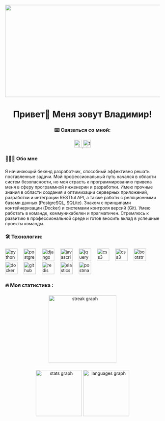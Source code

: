 <br clear="both">

<div align="center">
  <img height="300" width="600" src="https://user-images.githubusercontent.com/74038190/225813708-98b745f2-7d22-48cf-9150-083f1b00d6c9.gif"  />
</div>

###

<h1 align="center">Привет👋 Меня зовут Владимир!</h1>

###
<h3 align="center">⌨️ Связаться со мной:  </h3>
<div align="center">
  <a href="https://wa.me/79612766626" target="_blank">
    <img src="https://img.shields.io/static/v1?message=WhatsApp&logo=WhatsApp&label=&color=4ee952&logoColor=white&labelColor=&style=for-the-badge"
      height="25" alt="whatsapp logo" title="WhatsApp" />
  </a>
  <a href="https://t.me/v_kalaytanov" target="_blank">
    <img src="https://img.shields.io/static/v1?message=Telegram&logo=telegram&label=&color=2CA5E0&logoColor=white&labelColor=&style=for-the-badge"
      height="25" alt="telegram logo" title="Telegram" />
  </a>
</div>

###

<div align="center">
  
</div>

###

<h3 align="left">👨🏻‍💻  Обо мне</h3>

###

<p align="left">
   Я начинающий бекенд разработчик, способный эффективно решать поставленные задачи. Мой профессиональный путь начался в области систем безопасности, но моя страсть к     программированию привела меня в сферу программной инженерии и разработки. Имею прочные знания в области создания и оптимизации серверных приложений, разработки и интеграции   RESTful API, а также работы с реляционными базами данных (PostgreSQL, SQLite). Знаком с принципами контейнеризации (Docker) и системами контроля версий (Git). Умею работать в  команде, коммуникабелен и прагматичен. Стремлюсь к развитию в профессиональной среде и готов вносить вклад в успешные проекты команды.
</p>

###


###


###


###

<h3 align="left">🛠 Технологии:</h3>

###

<div align="left">
  <img src="https://skillicons.dev/icons?i=py" height="40" alt="python logo" title="Python" />
  <img width="12" />
  <img src="https://skillicons.dev/icons?i=postgres" height="40" alt="postgresql logo" title="PostgreSQL" />
  <img width="12" />
  <img src="https://skillicons.dev/icons?i=django" height="40" alt="django logo" title="Django" />
  <img width="12" />
  <img src="https://skillicons.dev/icons?i=javascript" height="40" alt="javascript logo" title="JS" />
  <img width="12" />
  <img src="https://skillicons.dev/icons?i=jquery" height="40" alt="jquery logo" title="jQuery" />
  <img width="12" />
  <img src="https://skillicons.dev/icons?i=html" height="40" alt="css3 logo" title="HTML" />
  <img width="12" />
  <img src="https://skillicons.dev/icons?i=css" height="40" alt="css3 logo" title="CSS" />
  <img width="12" />
  <img src="https://skillicons.dev/icons?i=bootstrap" height="40" alt="bootstrap logo" title="Bootstrap" />
  <img width="12" />
  <img src="https://skillicons.dev/icons?i=docker" height="40" alt="docker logo" title="Docker" />
  <img width="12" />
  <img src="https://skillicons.dev/icons?i=github" height="40" alt="github logo" title="Github" />
  <img width="12" />
  <img src="https://skillicons.dev/icons?i=redis" height="40" alt="redis logo" title="Redis" />
  <img width="12" />
  <img src="https://skillicons.dev/icons?i=elasticsearch" height="40" alt="elasticsearch logo" title="Elasticsearch" />
  <img width="12" />
  <img src="https://skillicons.dev/icons?i=postman" height="40" alt="postman logo" title="Postman" />
  <img width="12" />
</div>

###

<h3 align="left">🔥   Моя статистика :</h3>

###

<div align="center">
  <img src="https://streak-stats.demolab.com?user=filimonovalexey&locale=en&mode=daily&theme=dark&hide_border=false&border_radius=5&order=3" height="220" alt="streak graph"  />
</div>

###

<div align="center">
  <img src="https://github-readme-stats.vercel.app/api?username=filimonovalexey&hide_title=false&hide_rank=false&show_icons=true&include_all_commits=true&count_private=true&disable_animations=false&theme=dracula&locale=en&hide_border=false&order=1" height="150" alt="stats graph"  />
  <img src="https://github-readme-stats.vercel.app/api/top-langs?username=filimonovalexey&locale=en&hide_title=false&layout=compact&card_width=320&langs_count=5&theme=dracula&hide_border=false&order=2" height="150" alt="languages graph"  />
</div>

###

